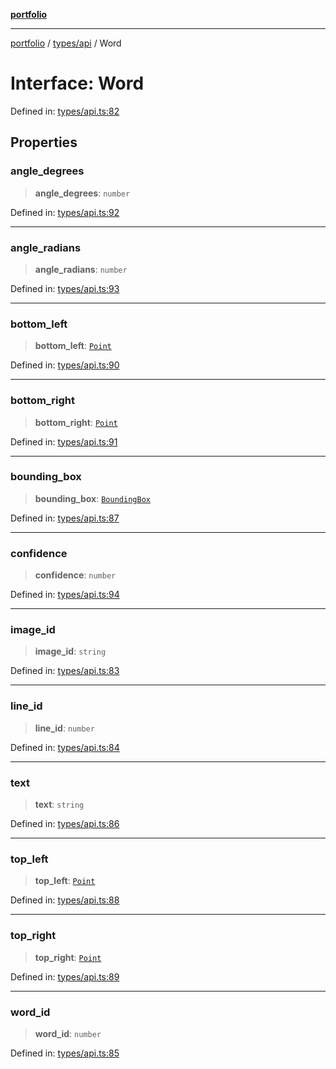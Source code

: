 [**portfolio**](../../../README.md)

***

[portfolio](../../../modules.md) / [types/api](../README.md) / Word

# Interface: Word

Defined in: [types/api.ts:82](https://github.com/tnorlund/Portfolio/blob/4c6fb0318c276ffcd2341b3997f4a54b5e3da91e/portfolio/types/api.ts#L82)

## Properties

### angle\_degrees

> **angle\_degrees**: `number`

Defined in: [types/api.ts:92](https://github.com/tnorlund/Portfolio/blob/4c6fb0318c276ffcd2341b3997f4a54b5e3da91e/portfolio/types/api.ts#L92)

***

### angle\_radians

> **angle\_radians**: `number`

Defined in: [types/api.ts:93](https://github.com/tnorlund/Portfolio/blob/4c6fb0318c276ffcd2341b3997f4a54b5e3da91e/portfolio/types/api.ts#L93)

***

### bottom\_left

> **bottom\_left**: [`Point`](Point.md)

Defined in: [types/api.ts:90](https://github.com/tnorlund/Portfolio/blob/4c6fb0318c276ffcd2341b3997f4a54b5e3da91e/portfolio/types/api.ts#L90)

***

### bottom\_right

> **bottom\_right**: [`Point`](Point.md)

Defined in: [types/api.ts:91](https://github.com/tnorlund/Portfolio/blob/4c6fb0318c276ffcd2341b3997f4a54b5e3da91e/portfolio/types/api.ts#L91)

***

### bounding\_box

> **bounding\_box**: [`BoundingBox`](BoundingBox.md)

Defined in: [types/api.ts:87](https://github.com/tnorlund/Portfolio/blob/4c6fb0318c276ffcd2341b3997f4a54b5e3da91e/portfolio/types/api.ts#L87)

***

### confidence

> **confidence**: `number`

Defined in: [types/api.ts:94](https://github.com/tnorlund/Portfolio/blob/4c6fb0318c276ffcd2341b3997f4a54b5e3da91e/portfolio/types/api.ts#L94)

***

### image\_id

> **image\_id**: `string`

Defined in: [types/api.ts:83](https://github.com/tnorlund/Portfolio/blob/4c6fb0318c276ffcd2341b3997f4a54b5e3da91e/portfolio/types/api.ts#L83)

***

### line\_id

> **line\_id**: `number`

Defined in: [types/api.ts:84](https://github.com/tnorlund/Portfolio/blob/4c6fb0318c276ffcd2341b3997f4a54b5e3da91e/portfolio/types/api.ts#L84)

***

### text

> **text**: `string`

Defined in: [types/api.ts:86](https://github.com/tnorlund/Portfolio/blob/4c6fb0318c276ffcd2341b3997f4a54b5e3da91e/portfolio/types/api.ts#L86)

***

### top\_left

> **top\_left**: [`Point`](Point.md)

Defined in: [types/api.ts:88](https://github.com/tnorlund/Portfolio/blob/4c6fb0318c276ffcd2341b3997f4a54b5e3da91e/portfolio/types/api.ts#L88)

***

### top\_right

> **top\_right**: [`Point`](Point.md)

Defined in: [types/api.ts:89](https://github.com/tnorlund/Portfolio/blob/4c6fb0318c276ffcd2341b3997f4a54b5e3da91e/portfolio/types/api.ts#L89)

***

### word\_id

> **word\_id**: `number`

Defined in: [types/api.ts:85](https://github.com/tnorlund/Portfolio/blob/4c6fb0318c276ffcd2341b3997f4a54b5e3da91e/portfolio/types/api.ts#L85)

